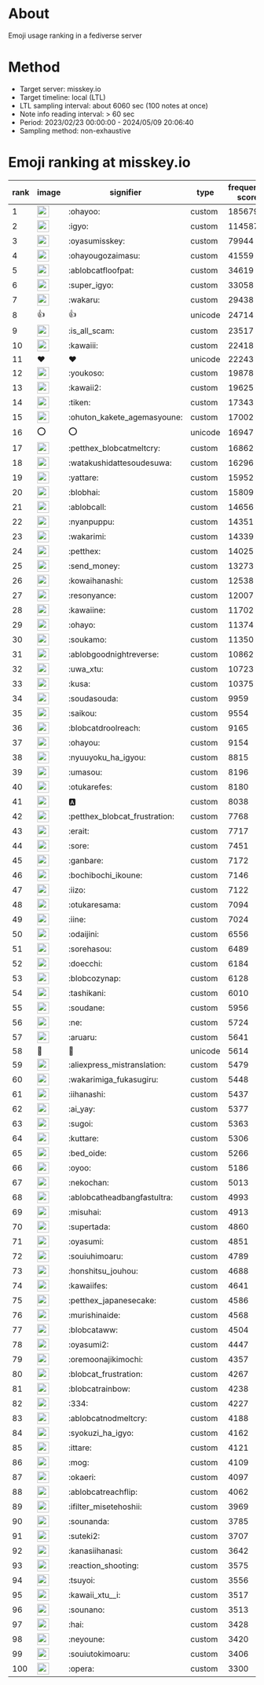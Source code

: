 # About
Emoji usage ranking in a fediverse server

# Method
- Target server: misskey.io
- Target timeline: local (LTL)
- LTL sampling interval: about 6060 sec (100 notes at once)
- Note info reading interval: > 60 sec
- Period: 2023/02/23 00:00:00 - 2024/05/09 20:06:40 
- Sampling method: non-exhaustive

# Emoji ranking at misskey.io

|rank|image|signifier|type|frequency score|
|----|----|----|----|----|
|1|<img height="24" src="https://misskey.io/emoji/ohayoo.webp">|:ohayoo:|custom|185679|
|2|<img height="24" src="https://misskey.io/emoji/igyo.webp">|:igyo:|custom|114587|
|3|<img height="24" src="https://misskey.io/emoji/oyasumisskey.webp">|:oyasumisskey:|custom|79944|
|4|<img height="24" src="https://misskey.io/emoji/ohayougozaimasu.webp">|:ohayougozaimasu:|custom|41559|
|5|<img height="24" src="https://misskey.io/emoji/ablobcatfloofpat.webp">|:ablobcatfloofpat:|custom|34619|
|6|<img height="24" src="https://misskey.io/emoji/super_igyo.webp">|:super_igyo:|custom|33058|
|7|<img height="24" src="https://misskey.io/emoji/wakaru.webp">|:wakaru:|custom|29438|
|8|👍|👍|unicode|24714|
|9|<img height="24" src="https://misskey.io/emoji/is_all_scam.webp">|:is_all_scam:|custom|23517|
|10|<img height="24" src="https://misskey.io/emoji/kawaiii.webp">|:kawaiii:|custom|22418|
|11|❤|❤|unicode|22243|
|12|<img height="24" src="https://misskey.io/emoji/youkoso.webp">|:youkoso:|custom|19878|
|13|<img height="24" src="https://misskey.io/emoji/kawaii2.webp">|:kawaii2:|custom|19625|
|14|<img height="24" src="https://misskey.io/emoji/tiken.webp">|:tiken:|custom|17343|
|15|<img height="24" src="https://misskey.io/emoji/ohuton_kakete_agemasyoune.webp">|:ohuton_kakete_agemasyoune:|custom|17002|
|16|⭕|⭕|unicode|16947|
|17|<img height="24" src="https://misskey.io/emoji/petthex_blobcatmeltcry.webp">|:petthex_blobcatmeltcry:|custom|16862|
|18|<img height="24" src="https://misskey.io/emoji/watakushidattesoudesuwa.webp">|:watakushidattesoudesuwa:|custom|16296|
|19|<img height="24" src="https://misskey.io/emoji/yattare.webp">|:yattare:|custom|15952|
|20|<img height="24" src="https://misskey.io/emoji/blobhai.webp">|:blobhai:|custom|15809|
|21|<img height="24" src="https://misskey.io/emoji/ablobcall.webp">|:ablobcall:|custom|14656|
|22|<img height="24" src="https://misskey.io/emoji/nyanpuppu.webp">|:nyanpuppu:|custom|14351|
|23|<img height="24" src="https://misskey.io/emoji/wakarimi.webp">|:wakarimi:|custom|14339|
|24|<img height="24" src="https://misskey.io/emoji/petthex.webp">|:petthex:|custom|14025|
|25|<img height="24" src="https://misskey.io/emoji/send_money.webp">|:send_money:|custom|13273|
|26|<img height="24" src="https://misskey.io/emoji/kowaihanashi.webp">|:kowaihanashi:|custom|12538|
|27|<img height="24" src="https://misskey.io/emoji/resonyance.webp">|:resonyance:|custom|12007|
|28|<img height="24" src="https://misskey.io/emoji/kawaiine.webp">|:kawaiine:|custom|11702|
|29|<img height="24" src="https://misskey.io/emoji/ohayo.webp">|:ohayo:|custom|11374|
|30|<img height="24" src="https://misskey.io/emoji/soukamo.webp">|:soukamo:|custom|11350|
|31|<img height="24" src="https://misskey.io/emoji/ablobgoodnightreverse.webp">|:ablobgoodnightreverse:|custom|10862|
|32|<img height="24" src="https://misskey.io/emoji/uwa_xtu.webp">|:uwa_xtu:|custom|10723|
|33|<img height="24" src="https://misskey.io/emoji/kusa.webp">|:kusa:|custom|10375|
|34|<img height="24" src="https://misskey.io/emoji/soudasouda.webp">|:soudasouda:|custom|9959|
|35|<img height="24" src="https://misskey.io/emoji/saikou.webp">|:saikou:|custom|9554|
|36|<img height="24" src="https://misskey.io/emoji/blobcatdroolreach.webp">|:blobcatdroolreach:|custom|9165|
|37|<img height="24" src="https://misskey.io/emoji/ohayou.webp">|:ohayou:|custom|9154|
|38|<img height="24" src="https://misskey.io/emoji/nyuuyoku_ha_igyou.webp">|:nyuuyoku_ha_igyou:|custom|8815|
|39|<img height="24" src="https://misskey.io/emoji/umasou.webp">|:umasou:|custom|8196|
|40|<img height="24" src="https://misskey.io/emoji/otukarefes.webp">|:otukarefes:|custom|8180|
|41|<img height="24" src="https://misskey.io/emoji/a.webp">|:a:|custom|8038|
|42|<img height="24" src="https://misskey.io/emoji/petthex_blobcat_frustration.webp">|:petthex_blobcat_frustration:|custom|7768|
|43|<img height="24" src="https://misskey.io/emoji/erait.webp">|:erait:|custom|7717|
|44|<img height="24" src="https://misskey.io/emoji/sore.webp">|:sore:|custom|7451|
|45|<img height="24" src="https://misskey.io/emoji/ganbare.webp">|:ganbare:|custom|7172|
|46|<img height="24" src="https://misskey.io/emoji/bochibochi_ikoune.webp">|:bochibochi_ikoune:|custom|7146|
|47|<img height="24" src="https://misskey.io/emoji/iizo.webp">|:iizo:|custom|7122|
|48|<img height="24" src="https://misskey.io/emoji/otukaresama.webp">|:otukaresama:|custom|7094|
|49|<img height="24" src="https://misskey.io/emoji/iine.webp">|:iine:|custom|7024|
|50|<img height="24" src="https://misskey.io/emoji/odaijini.webp">|:odaijini:|custom|6556|
|51|<img height="24" src="https://misskey.io/emoji/sorehasou.webp">|:sorehasou:|custom|6489|
|52|<img height="24" src="https://misskey.io/emoji/doecchi.webp">|:doecchi:|custom|6184|
|53|<img height="24" src="https://misskey.io/emoji/blobcozynap.webp">|:blobcozynap:|custom|6128|
|54|<img height="24" src="https://misskey.io/emoji/tashikani.webp">|:tashikani:|custom|6010|
|55|<img height="24" src="https://misskey.io/emoji/soudane.webp">|:soudane:|custom|5956|
|56|<img height="24" src="https://misskey.io/emoji/ne.webp">|:ne:|custom|5724|
|57|<img height="24" src="https://misskey.io/emoji/aruaru.webp">|:aruaru:|custom|5641|
|58|🎉|🎉|unicode|5614|
|59|<img height="24" src="https://misskey.io/emoji/aliexpress_mistranslation.webp">|:aliexpress_mistranslation:|custom|5479|
|60|<img height="24" src="https://misskey.io/emoji/wakarimiga_fukasugiru.webp">|:wakarimiga_fukasugiru:|custom|5448|
|61|<img height="24" src="https://misskey.io/emoji/iihanashi.webp">|:iihanashi:|custom|5437|
|62|<img height="24" src="https://misskey.io/emoji/ai_yay.webp">|:ai_yay:|custom|5377|
|63|<img height="24" src="https://misskey.io/emoji/sugoi.webp">|:sugoi:|custom|5363|
|64|<img height="24" src="https://misskey.io/emoji/kuttare.webp">|:kuttare:|custom|5306|
|65|<img height="24" src="https://misskey.io/emoji/bed_oide.webp">|:bed_oide:|custom|5266|
|66|<img height="24" src="https://misskey.io/emoji/oyoo.webp">|:oyoo:|custom|5186|
|67|<img height="24" src="https://misskey.io/emoji/nekochan.webp">|:nekochan:|custom|5013|
|68|<img height="24" src="https://misskey.io/emoji/ablobcatheadbangfastultra.webp">|:ablobcatheadbangfastultra:|custom|4993|
|69|<img height="24" src="https://misskey.io/emoji/misuhai.webp">|:misuhai:|custom|4913|
|70|<img height="24" src="https://misskey.io/emoji/supertada.webp">|:supertada:|custom|4860|
|71|<img height="24" src="https://misskey.io/emoji/oyasumi.webp">|:oyasumi:|custom|4851|
|72|<img height="24" src="https://misskey.io/emoji/souiuhimoaru.webp">|:souiuhimoaru:|custom|4789|
|73|<img height="24" src="https://misskey.io/emoji/honshitsu_jouhou.webp">|:honshitsu_jouhou:|custom|4688|
|74|<img height="24" src="https://misskey.io/emoji/kawaiifes.webp">|:kawaiifes:|custom|4641|
|75|<img height="24" src="https://misskey.io/emoji/petthex_japanesecake.webp">|:petthex_japanesecake:|custom|4586|
|76|<img height="24" src="https://misskey.io/emoji/murishinaide.webp">|:murishinaide:|custom|4568|
|77|<img height="24" src="https://misskey.io/emoji/blobcataww.webp">|:blobcataww:|custom|4504|
|78|<img height="24" src="https://misskey.io/emoji/oyasumi2.webp">|:oyasumi2:|custom|4447|
|79|<img height="24" src="https://misskey.io/emoji/oremoonajikimochi.webp">|:oremoonajikimochi:|custom|4357|
|80|<img height="24" src="https://misskey.io/emoji/blobcat_frustration.webp">|:blobcat_frustration:|custom|4267|
|81|<img height="24" src="https://misskey.io/emoji/blobcatrainbow.webp">|:blobcatrainbow:|custom|4238|
|82|<img height="24" src="https://misskey.io/emoji/334.webp">|:334:|custom|4227|
|83|<img height="24" src="https://misskey.io/emoji/ablobcatnodmeltcry.webp">|:ablobcatnodmeltcry:|custom|4188|
|84|<img height="24" src="https://misskey.io/emoji/syokuzi_ha_igyo.webp">|:syokuzi_ha_igyo:|custom|4162|
|85|<img height="24" src="https://misskey.io/emoji/ittare.webp">|:ittare:|custom|4121|
|86|<img height="24" src="https://misskey.io/emoji/mog.webp">|:mog:|custom|4109|
|87|<img height="24" src="https://misskey.io/emoji/okaeri.webp">|:okaeri:|custom|4097|
|88|<img height="24" src="https://misskey.io/emoji/ablobcatreachflip.webp">|:ablobcatreachflip:|custom|4062|
|89|<img height="24" src="https://misskey.io/emoji/ifilter_misetehoshii.webp">|:ifilter_misetehoshii:|custom|3969|
|90|<img height="24" src="https://misskey.io/emoji/sounanda.webp">|:sounanda:|custom|3785|
|91|<img height="24" src="https://misskey.io/emoji/suteki2.webp">|:suteki2:|custom|3707|
|92|<img height="24" src="https://misskey.io/emoji/kanasiihanasi.webp">|:kanasiihanasi:|custom|3642|
|93|<img height="24" src="https://misskey.io/emoji/reaction_shooting.webp">|:reaction_shooting:|custom|3575|
|94|<img height="24" src="https://misskey.io/emoji/tsuyoi.webp">|:tsuyoi:|custom|3556|
|95|<img height="24" src="https://misskey.io/emoji/kawaii_xtu__i.webp">|:kawaii_xtu__i:|custom|3517|
|96|<img height="24" src="https://misskey.io/emoji/sounano.webp">|:sounano:|custom|3513|
|97|<img height="24" src="https://misskey.io/emoji/hai.webp">|:hai:|custom|3428|
|98|<img height="24" src="https://misskey.io/emoji/neyoune.webp">|:neyoune:|custom|3420|
|99|<img height="24" src="https://misskey.io/emoji/souiutokimoaru.webp">|:souiutokimoaru:|custom|3406|
|100|<img height="24" src="https://misskey.io/emoji/opera.webp">|:opera:|custom|3300|
